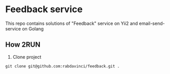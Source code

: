 # Feedback service

This repo contains solutions of "Feedback" service on Yii2 and email-send-service on Golang

## How 2RUN

1. Clone project

```
git clone git@github.com:rabdavinci/feedback.git .
```